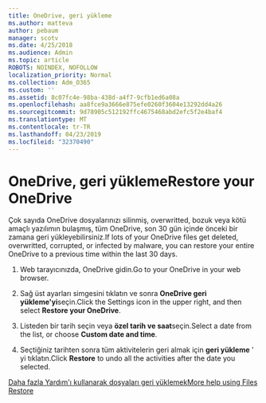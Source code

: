 ```yaml
---
title: OneDrive, geri yükleme
ms.author: matteva
author: pebaum
manager: scotv
ms.date: 4/25/2018
ms.audience: Admin
ms.topic: article
ROBOTS: NOINDEX, NOFOLLOW
localization_priority: Normal
ms.collection: Adm_O365
ms.custom: ''
ms.assetid: 8c07fc4e-98ba-438d-a4f7-9cfb1ed6a08a
ms.openlocfilehash: aa8fce9a3666e875efe0260f3604e13292dd4a26
ms.sourcegitcommit: 9d78905c512192ffc4675468abd2efc5f2e4baf4
ms.translationtype: MT
ms.contentlocale: tr-TR
ms.lasthandoff: 04/23/2019
ms.locfileid: "32370490"
---
```

# <a name="restore-your-onedrive"></a><span data-ttu-id="3622c-102">OneDrive, geri yükleme</span><span class="sxs-lookup"><span data-stu-id="3622c-102">Restore your OneDrive</span></span>

<span data-ttu-id="3622c-103">Çok sayıda OneDrive dosyalarınızı silinmiş, overwritted, bozuk veya kötü amaçlı yazılımın bulaşmış, tüm OneDrive, son 30 gün içinde önceki bir zamana geri yükleyebilirsiniz.</span><span class="sxs-lookup"><span data-stu-id="3622c-103">If lots of your OneDrive files get deleted, overwritted, corrupted, or infected by malware, you can restore your entire OneDrive to a previous time within the last 30 days.</span></span>
  
1. <span data-ttu-id="3622c-104">Web tarayıcınızda, OneDrive gidin.</span><span class="sxs-lookup"><span data-stu-id="3622c-104">Go to your OneDrive in your web browser.</span></span>
    
2. <span data-ttu-id="3622c-105">Sağ üst ayarları simgesini tıklatın ve sonra **OneDrive geri yükleme'yi**seçin.</span><span class="sxs-lookup"><span data-stu-id="3622c-105">Click the Settings icon in the upper right, and then select **Restore your OneDrive**.</span></span>
    
3. <span data-ttu-id="3622c-106">Listeden bir tarih seçin veya **özel tarih ve saat**seçin.</span><span class="sxs-lookup"><span data-stu-id="3622c-106">Select a date from the list, or choose **Custom date and time**.</span></span>
    
4. <span data-ttu-id="3622c-107">Seçtiğiniz tarihten sonra tüm aktivitelerin geri almak için **geri yükleme** ' yi tıklatın.</span><span class="sxs-lookup"><span data-stu-id="3622c-107">Click **Restore** to undo all the activities after the date you selected.</span></span> 
    
[<span data-ttu-id="3622c-108">Daha fazla Yardım'ı kullanarak dosyaları geri yüklemek</span><span class="sxs-lookup"><span data-stu-id="3622c-108">More help using Files Restore</span></span>](https://go.microsoft.com/fwlink/?linkid=872874)
  


